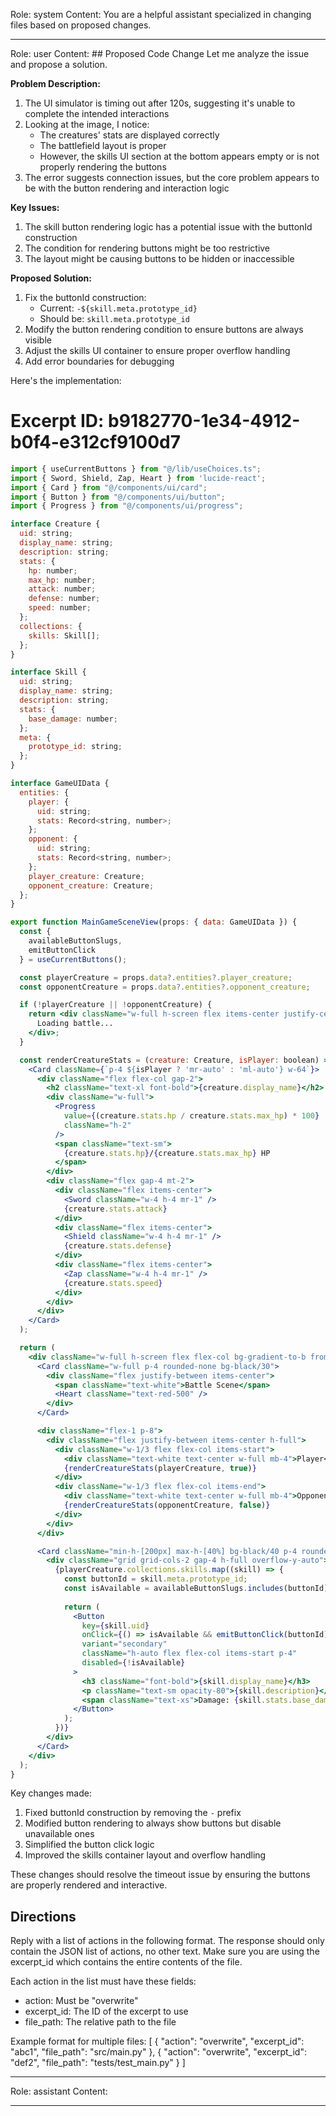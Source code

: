 Role: system
Content: You are a helpful assistant specialized in changing files based on proposed changes.
__________________
Role: user
Content: ## Proposed Code Change
Let me analyze the issue and propose a solution.

**Problem Description:**
1. The UI simulator is timing out after 120s, suggesting it's unable to complete the intended interactions
2. Looking at the image, I notice:
   - The creatures' stats are displayed correctly
   - The battlefield layout is proper
   - However, the skills UI section at the bottom appears empty or is not properly rendering the buttons
3. The error suggests connection issues, but the core problem appears to be with the button rendering and interaction logic

**Key Issues:**
1. The skill button rendering logic has a potential issue with the buttonId construction
2. The condition for rendering buttons might be too restrictive
3. The layout might be causing buttons to be hidden or inaccessible

**Proposed Solution:**
1. Fix the buttonId construction:
   - Current: `-${skill.meta.prototype_id}`
   - Should be: `skill.meta.prototype_id`
2. Modify the button rendering condition to ensure buttons are always visible
3. Adjust the skills UI container to ensure proper overflow handling
4. Add error boundaries for debugging

Here's the implementation:

# Excerpt ID: b9182770-1e34-4912-b0f4-e312cf9100d7
```jsx main_game/templates/MainGameScene.tsx
import { useCurrentButtons } from "@/lib/useChoices.ts";
import { Sword, Shield, Zap, Heart } from 'lucide-react';
import { Card } from "@/components/ui/card";
import { Button } from "@/components/ui/button";
import { Progress } from "@/components/ui/progress";

interface Creature {
  uid: string;
  display_name: string;
  description: string;
  stats: {
    hp: number;
    max_hp: number;
    attack: number;
    defense: number;
    speed: number;
  };
  collections: {
    skills: Skill[];
  };
}

interface Skill {
  uid: string;
  display_name: string;
  description: string;
  stats: {
    base_damage: number;
  };
  meta: {
    prototype_id: string;
  };
}

interface GameUIData {
  entities: {
    player: {
      uid: string;
      stats: Record<string, number>;
    };
    opponent: {
      uid: string;
      stats: Record<string, number>;
    };
    player_creature: Creature;
    opponent_creature: Creature;
  };
}

export function MainGameSceneView(props: { data: GameUIData }) {
  const {
    availableButtonSlugs,
    emitButtonClick
  } = useCurrentButtons();

  const playerCreature = props.data?.entities?.player_creature;
  const opponentCreature = props.data?.entities?.opponent_creature;

  if (!playerCreature || !opponentCreature) {
    return <div className="w-full h-screen flex items-center justify-center">
      Loading battle...
    </div>;
  }

  const renderCreatureStats = (creature: Creature, isPlayer: boolean) => (
    <Card className={`p-4 ${isPlayer ? 'mr-auto' : 'ml-auto'} w-64`}>
      <div className="flex flex-col gap-2">
        <h2 className="text-xl font-bold">{creature.display_name}</h2>
        <div className="w-full">
          <Progress 
            value={(creature.stats.hp / creature.stats.max_hp) * 100}
            className="h-2"
          />
          <span className="text-sm">
            {creature.stats.hp}/{creature.stats.max_hp} HP
          </span>
        </div>
        <div className="flex gap-4 mt-2">
          <div className="flex items-center">
            <Sword className="w-4 h-4 mr-1" />
            {creature.stats.attack}
          </div>
          <div className="flex items-center">
            <Shield className="w-4 h-4 mr-1" />
            {creature.stats.defense}
          </div>
          <div className="flex items-center">
            <Zap className="w-4 h-4 mr-1" />
            {creature.stats.speed}
          </div>
        </div>
      </div>
    </Card>
  );

  return (
    <div className="w-full h-screen flex flex-col bg-gradient-to-b from-blue-900 to-blue-800">
      <Card className="w-full p-4 rounded-none bg-black/30">
        <div className="flex justify-between items-center">
          <span className="text-white">Battle Scene</span>
          <Heart className="text-red-500" />
        </div>
      </Card>

      <div className="flex-1 p-8">
        <div className="flex justify-between items-center h-full">
          <div className="w-1/3 flex flex-col items-start">
            <div className="text-white text-center w-full mb-4">Player</div>
            {renderCreatureStats(playerCreature, true)}
          </div>
          <div className="w-1/3 flex flex-col items-end">
            <div className="text-white text-center w-full mb-4">Opponent</div>
            {renderCreatureStats(opponentCreature, false)}
          </div>
        </div>
      </div>

      <Card className="min-h-[200px] max-h-[40%] bg-black/40 p-4 rounded-t-xl rounded-b-none">
        <div className="grid grid-cols-2 gap-4 h-full overflow-y-auto">
          {playerCreature.collections.skills.map((skill) => {
            const buttonId = skill.meta.prototype_id;
            const isAvailable = availableButtonSlugs.includes(buttonId);
            
            return (
              <Button
                key={skill.uid}
                onClick={() => isAvailable && emitButtonClick(buttonId)}
                variant="secondary"
                className="h-auto flex flex-col items-start p-4"
                disabled={!isAvailable}
              >
                <h3 className="font-bold">{skill.display_name}</h3>
                <p className="text-sm opacity-80">{skill.description}</p>
                <span className="text-xs">Damage: {skill.stats.base_damage}</span>
              </Button>
            );
          })}
        </div>
      </Card>
    </div>
  );
}
```

Key changes made:
1. Fixed buttonId construction by removing the `-` prefix
2. Modified button rendering to always show buttons but disable unavailable ones
3. Simplified the button click logic
4. Improved the skills container layout and overflow handling

These changes should resolve the timeout issue by ensuring the buttons are properly rendered and interactive.

## Directions
Reply with a list of actions in the following format. The response should only contain the JSON list of actions, no other text.
Make sure you are using the excerpt_id which contains the entire contents of the file.

Each action in the list must have these fields:
- action: Must be "overwrite"
- excerpt_id: The ID of the excerpt to use
- file_path: The relative path to the file

Example format for multiple files:
[
    {
        "action": "overwrite",
        "excerpt_id": "abc1",
        "file_path": "src/main.py"
    },
    {
        "action": "overwrite",
        "excerpt_id": "def2",
        "file_path": "tests/test_main.py"
    }
]
__________________
Role: assistant
Content: 
__________________
